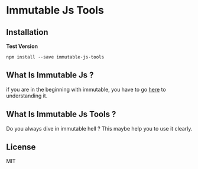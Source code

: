 # Immutable Js Tools

## Installation
**Test Version**

```
npm install --save immutable-js-tools
```

## What Is Immutable Js ?

if you are in the beginning with immutable, you have to go [here](https://facebook.github.io/immutable-js/) to understanding it.

## What Is Immutable Js Tools ?

Do you always dive in immutable hell ? This maybe help you to use it clearly.

## License
MIT
